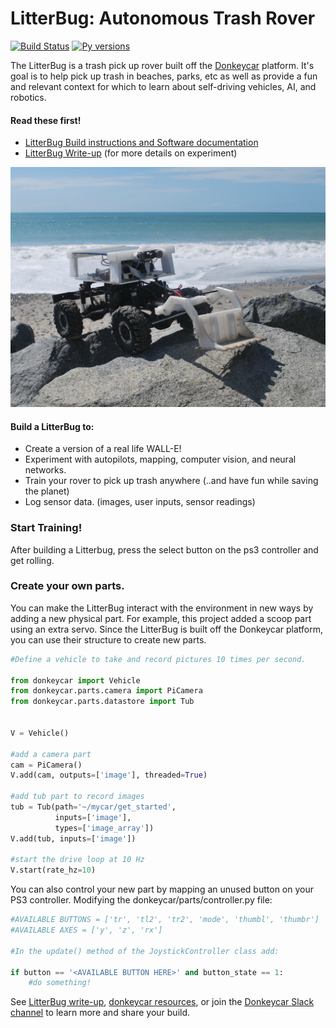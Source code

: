 # LitterBug: Autonomous Trash Rover

[![Build Status](https://travis-ci.org/wroscoe/donkey.svg?branch=dev)](https://travis-ci.org/wroscoe/donkey)
[![Py versions](https://img.shields.io/pypi/pyversions/donkeycar.svg)](https://img.shields.io/pypi/pyversions/donkeycar.svg)

The LitterBug is a trash pick up rover built off the [Donkeycar](https://github.com/wroscoe/donkey) platform. It's goal is to help pick up trash in beaches, parks, etc as well as provide a fun and relevant context for which to learn about self-driving vehicles, AI, and robotics.

#### Read these first!
* [LitterBug Build instructions and Software documentation](https://github.com/mayorquinmachines/LitterBug_donkey/wiki)
* [LitterBug Write-up](https://www.hackster.io/poopityscoop/litterbug-autonomous-trash-rover-765498) (for more details on experiment)

![donkeycar](./docs/assets/build_hardware/litterbug_2.jpg)

#### Build a LitterBug to:
* Create a version of a real life WALL-E!
* Experiment with autopilots, mapping, computer vision, and neural networks.
* Train your rover to pick up trash anywhere (..and have fun while saving the planet)
* Log sensor data. (images, user inputs, sensor readings)

### Start Training!
After building a Litterbug, press the select button on the ps3 controller and get rolling.

### Create your own parts.
You can make the LitterBug interact with the environment in new ways by adding a new physical part. For example, this project added a scoop part using an extra servo. 
Since the LitterBug is built off the Donkeycar platform, you can use their structure to create new parts. 

```python
#Define a vehicle to take and record pictures 10 times per second.

from donkeycar import Vehicle
from donkeycar.parts.camera import PiCamera
from donkeycar.parts.datastore import Tub


V = Vehicle()

#add a camera part
cam = PiCamera()
V.add(cam, outputs=['image'], threaded=True)

#add tub part to record images
tub = Tub(path='~/mycar/get_started',
          inputs=['image'],
          types=['image_array'])
V.add(tub, inputs=['image'])

#start the drive loop at 10 Hz
V.start(rate_hz=10)
```

You can also control your new part by mapping an unused button on your PS3 controller. Modifying the donkeycar/parts/controller.py file: 
```python
#AVAILABLE BUTTONS = ['tr', 'tl2', 'tr2', 'mode', 'thumbl', 'thumbr']
#AVAILABLE AXES = ['y', 'z', 'rx']

#In the update() method of the JoystickController class add:

if button == '<AVAILABLE BUTTON HERE>' and button_state == 1:
    #do something!

```
See [LitterBug write-up](https://www.hackster.io/poopityscoop/litterbug-autonomous-trash-rover-765498), [donkeycar resources](http://donkeycar.com),
or join the [Donkeycar Slack channel](http://www.donkeycar.com/community.html) to learn more and share your build.
